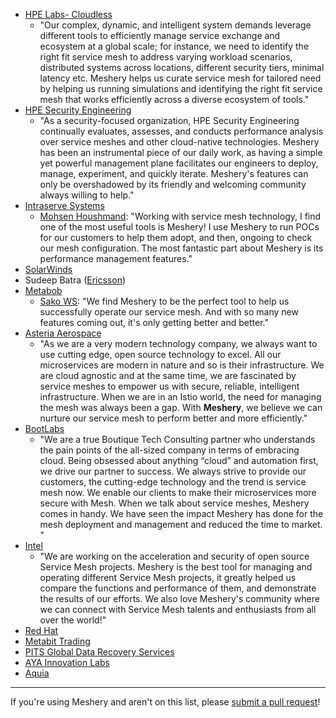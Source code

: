 - [HPE Labs- Cloudless](https://www.labs.hpe.com/page/cloudless)
  - "Our complex, dynamic, and intelligent system demands leverage different tools to efficiently manage service exchange and ecosystem at a global scale; for instance, we need to identify the right fit service mesh to address varying workload scenarios, distributed systems across locations, different security tiers, minimal latency etc. Meshery helps us curate service mesh for tailored need by helping us running simulations and identifying the right fit service mesh that works efficiently across a diverse ecosystem of tools."
- [HPE Security Engineering](https://www.hpe.com)
  - "As a security-focused organization, HPE Security Engineering continually evaluates, assesses, and conducts performance analysis over service meshes and other cloud-native technologies. Meshery has been an instrumental piece of our daily work, as having a simple yet powerful management plane facilitates our engineers to deploy, manage, experiment, and quickly iterate. Meshery's features can only be overshadowed by its friendly and welcoming community always willing to help."
- [Intraserve Systems](http://intraservesystems.com)
  - [Mohsen Houshmand](https://twitter.com/houshym): "Working with service mesh technology, I find one of the most useful tools is Meshery! I use Meshery to run POCs for our customers to help them adopt, and then, ongoing to check our mesh configuration. The most fantastic part about Meshery is its performance management features."
- [SolarWinds](https://solarwinds.com)
- Sudeep Batra ([Ericsson](https://www.ericsson.com))
- [Metabob](https://metabob.com)
  - [Sako WS](https://twitter.com/sakows): "We find Meshery to be the perfect tool to help us successfully operate our service mesh. And with so many new features coming out, it's only getting better and better."
- [Asteria Aerospace](https://asteria.co.in)
  - "As we are a very modern technology company, we always want to use cutting edge, open source technology to excel. All our microservices are modern in nature and so is their infrastructure. We are cloud agnostic and at the same time, we are fascinated by service meshes to empower us with secure, reliable, intelligent infrastructure. When we are in an Istio world, the need for managing the mesh was always been a gap. With **Meshery**, we believe we can nurture our service mesh to perform better and more efficiently."
- [BootLabs](https://www.bootlabs.in/)
  - "We are a true Boutique Tech Consulting partner who understands the pain points of the all-sized company in terms of embracing cloud. Being obsessed about anything “cloud” and automation first, we drive our partner to success. We always strive to provide our customers, the cutting-edge technology and the trend is service mesh now. We enable our clients to make their microservices more secure with Mesh. When we talk about service meshes, Meshery comes in handy. We have seen the impact Meshery has done for the mesh deployment and management and reduced the time to market. "
- [Intel](https://www.intel.com)
  - "We are working on the acceleration and security of open source Service Mesh projects. Meshery is the best tool for managing and operating different Service Mesh projects, it greatly helped us compare the functions and performance of them, and demonstrate the results of our efforts. We also love Meshery's community where we can connect with Service Mesh talents and enthusiasts from all over the world!"
- [Red Hat](https://www.redhat.com)
- [Metabit Trading](https://www.metabit-trading.com/)
- [PITS Global Data Recovery Services](https://www.pitsdatarecovery.net/)
- [AYA Innovation Labs](https://ayapay.com/)
- [Aquia](https://www.aquia.us/)
---

If you're using Meshery and aren't on this list, please [submit a pull request](https://github.com/meshery/meshery/pulls)!

